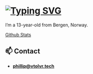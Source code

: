 # [![Typing SVG](https://readme-typing-svg.demolab.com/?lines=Hi,+i'm+Phillip)](https://philliphat.com)

I’m a 13-year-old from Bergen, Norway.

[Github Stats](https://github-readme.vtolvr.tech)

## 📫 Contact
- **[phillip@vtolvr.tech](mailto:phillip@vtolvr.tech)**
